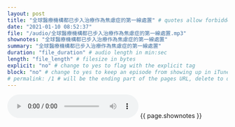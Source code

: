 ```yaml
---
layout: post
title: "全球醫療機構都已步入治療作為焦慮症的第一線處置" # quotes allow forbidden characters like the colon
date: "2021-01-10 08:52:37"
file: "/audio/全球醫療機構都已步入治療作為焦慮症的第一線處置.mp3"
shownotes: "全球醫療機構都已步入治療作為焦慮症的第一線處置"
summary: "全球醫療機構都已步入治療作為焦慮症的第一線處置"
duration: "file_duration" # audio length in min:sec
length: "file_length" # filesize in bytes
explicit: "no" # change to yes to flag with the explicit tag
block: "no" # change to yes to keep an episode from showing up in iTunes
# permalink: /1 # will be the ending part of the pages URL, delete to default to the title
---
```


<audio controls>
<source src="{{site.url}}{{site.baseurl}}{{ page.file }}" type="audio/x-mp3">
Your browser does not support the audio element.
</audio>
{{ page.shownotes }}
